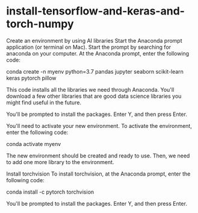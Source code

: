 # install-tensorflow-and-keras-and-torch-numpy


Create an environment by using AI libraries
Start the Anaconda prompt application (or terminal on Mac). Start the prompt by searching for anaconda on your computer. At the Anaconda prompt, enter the following code:

conda create -n myenv python=3.7 pandas jupyter seaborn scikit-learn keras pytorch pillow

This code installs all the libraries we need through Anaconda. You'll download a few other libraries that are good data science libraries you might find useful in the future.

You'll be prompted to install the packages. Enter Y, and then press Enter.

You'll need to activate your new environment. To activate the environment, enter the following code:

conda activate myenv

The new environment should be created and ready to use. Then, we need to add one more library to the environment.

Install torchvision
To install torchvision, at the Anaconda prompt, enter the following code:

conda install -c pytorch torchvision

You'll be prompted to install the packages. Enter Y, and then press Enter.

